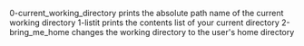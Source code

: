 0-current_working_directory prints the absolute path name of the current working directory
1-listit prints the contents list of your current directory
2-bring_me_home changes the working directory to the user's home directory
